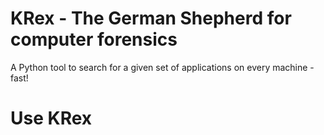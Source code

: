 # KRex - The German Shepherd for computer forensics
A Python tool to search for a given set of applications on every machine - fast! 

# Use KRex